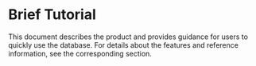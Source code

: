 # Brief Tutorial

This document describes the product and provides guidance for users to quickly use the database. For details about the features and reference information, see the corresponding section.


